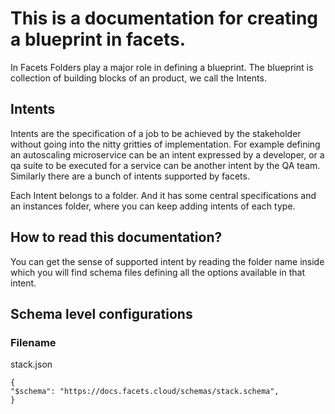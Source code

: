 # This is a documentation for creating a blueprint in facets.

In Facets Folders play a major role in defining a blueprint. The blueprint is collection of building blocks of an product, we call the Intents.

## Intents

Intents are the specification of a job to be achieved by the stakeholder without going into the nitty gritties of implementation. For example defining an autoscaling microservice can be an intent expressed by a developer, or a qa suite to be executed for a service can be another intent by the QA team. Similarly there are a bunch of intents supported by facets. 

Each Intent belongs to a folder. And it has some central specifications and an instances folder, where you can keep adding intents of each type.

## How to read this documentation?

You can get the sense of supported intent by reading the folder name inside which you will find schema files defining all the options available in that intent.

## Schema level configurations
### Filename 
stack.json

```
{
"$schema": "https://docs.facets.cloud/schemas/stack.schema",
}
```
